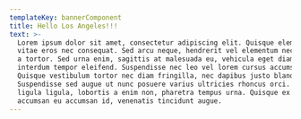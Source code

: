 ```yaml
---
templateKey: bannerComponent
title: Hello Los Angeles!!!
text: >-
  Lorem ipsum dolor sit amet, consectetur adipiscing elit. Quisque elementum
  vitae eros nec consequat. Sed arcu neque, hendrerit vel elementum nec, rhoncus
  a tortor. Sed urna enim, sagittis at malesuada eu, vehicula eget diam. In
  interdum tempor eleifend. Suspendisse nec leo vel lorem cursus accumsan.
  Quisque vestibulum tortor nec diam fringilla, nec dapibus justo blandit.
  Suspendisse sed augue ut nunc posuere varius ultricies rhoncus orci. Morbi
  ligula ligula, lobortis a enim non, pharetra tempus urna. Quisque ex erat,
  accumsan eu accumsan id, venenatis tincidunt augue.
---
```


